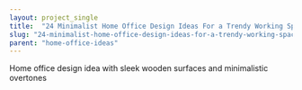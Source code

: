 ```yaml
---
layout: project_single
title:  "24 Minimalist Home Office Design Ideas For a Trendy Working Space"
slug: "24-minimalist-home-office-design-ideas-for-a-trendy-working-space"
parent: "home-office-ideas"
---
```

Home office design idea with sleek wooden surfaces and minimalistic overtones